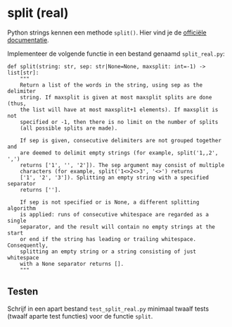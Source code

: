 # split (real)

Python strings kennen een methode `split()`. Hier vind je de [officiële documentatie](https://docs.python.org/3/library/stdtypes.html#str.split).

Implementeer de volgende functie in een bestand genaamd `split_real.py`:

    def split(string: str, sep: str|None=None, maxsplit: int=-1) -> list[str]:
        """
        Return a list of the words in the string, using sep as the delimiter
        string. If maxsplit is given at most maxsplit splits are done (thus,
        the list will have at most maxsplit+1 elements). If maxsplit is not
        specified or -1, then there is no limit on the number of splits
        (all possible splits are made).

        If sep is given, consecutive delimiters are not grouped together and
        are deemed to delimit empty strings (for example, split('1,,2', ',')
        returns ['1', '', '2']). The sep argument may consist of multiple
        characters (for example, split('1<>2<>3', '<>') returns
        ['1', '2', '3']). Splitting an empty string with a specified separator
        returns [''].

        If sep is not specified or is None, a different splitting algorithm
        is applied: runs of consecutive whitespace are regarded as a single
        separator, and the result will contain no empty strings at the start
        or end if the string has leading or trailing whitespace. Consequently,
        splitting an empty string or a string consisting of just whitespace
        with a None separator returns [].
        """

## Testen

Schrijf in een apart bestand `test_split_real.py` minimaal twaalf tests (twaalf aparte test functies) voor de functie `split`.